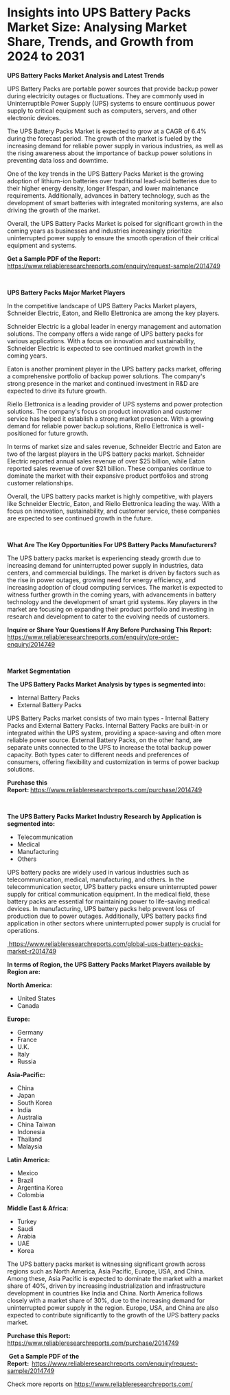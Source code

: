 <p><h1>Insights into UPS Battery Packs Market Size: Analysing Market Share, Trends, and Growth from 2024 to 2031</h1></p><p><strong>UPS Battery Packs Market Analysis and Latest Trends</strong></p>
<p><p>UPS Battery Packs are portable power sources that provide backup power during electricity outages or fluctuations. They are commonly used in Uninterruptible Power Supply (UPS) systems to ensure continuous power supply to critical equipment such as computers, servers, and other electronic devices.</p><p>The UPS Battery Packs Market is expected to grow at a CAGR of 6.4% during the forecast period. The growth of the market is fueled by the increasing demand for reliable power supply in various industries, as well as the rising awareness about the importance of backup power solutions in preventing data loss and downtime.</p><p>One of the key trends in the UPS Battery Packs Market is the growing adoption of lithium-ion batteries over traditional lead-acid batteries due to their higher energy density, longer lifespan, and lower maintenance requirements. Additionally, advances in battery technology, such as the development of smart batteries with integrated monitoring systems, are also driving the growth of the market.</p><p>Overall, the UPS Battery Packs Market is poised for significant growth in the coming years as businesses and industries increasingly prioritize uninterrupted power supply to ensure the smooth operation of their critical equipment and systems.</p></p>
<p><strong>Get a Sample PDF of the Report:&nbsp;</strong> <a href="https://www.reliableresearchreports.com/enquiry/request-sample/2014749">https://www.reliableresearchreports.com/enquiry/request-sample/2014749</a></p>
<p>&nbsp;</p>
<p><strong>UPS Battery Packs Major Market Players</strong></p>
<p><p>In the competitive landscape of UPS Battery Packs Market players, Schneider Electric, Eaton, and Riello Elettronica are among the key players. </p><p>Schneider Electric is a global leader in energy management and automation solutions. The company offers a wide range of UPS battery packs for various applications. With a focus on innovation and sustainability, Schneider Electric is expected to see continued market growth in the coming years.</p><p>Eaton is another prominent player in the UPS battery packs market, offering a comprehensive portfolio of backup power solutions. The company's strong presence in the market and continued investment in R&D are expected to drive its future growth.</p><p>Riello Elettronica is a leading provider of UPS systems and power protection solutions. The company's focus on product innovation and customer service has helped it establish a strong market presence. With a growing demand for reliable power backup solutions, Riello Elettronica is well-positioned for future growth.</p><p>In terms of market size and sales revenue, Schneider Electric and Eaton are two of the largest players in the UPS battery packs market. Schneider Electric reported annual sales revenue of over $25 billion, while Eaton reported sales revenue of over $21 billion. These companies continue to dominate the market with their expansive product portfolios and strong customer relationships.</p><p>Overall, the UPS battery packs market is highly competitive, with players like Schneider Electric, Eaton, and Riello Elettronica leading the way. With a focus on innovation, sustainability, and customer service, these companies are expected to see continued growth in the future.</p></p>
<p>&nbsp;</p>
<p><strong>What Are The Key Opportunities For UPS Battery Packs Manufacturers?</strong></p>
<p><p>The UPS battery packs market is experiencing steady growth due to increasing demand for uninterrupted power supply in industries, data centers, and commercial buildings. The market is driven by factors such as the rise in power outages, growing need for energy efficiency, and increasing adoption of cloud computing services. The market is expected to witness further growth in the coming years, with advancements in battery technology and the development of smart grid systems. Key players in the market are focusing on expanding their product portfolio and investing in research and development to cater to the evolving needs of customers.</p></p>
<p><strong>Inquire or Share Your Questions If Any Before Purchasing This Report:</strong> <a href="https://www.reliableresearchreports.com/enquiry/pre-order-enquiry/2014749">https://www.reliableresearchreports.com/enquiry/pre-order-enquiry/2014749</a></p>
<p>&nbsp;</p>
<p><strong>Market Segmentation</strong></p>
<p><strong>The UPS Battery Packs Market Analysis by types is segmented into:</strong></p>
<p><ul><li>Internal Battery Packs</li><li>External Battery Packs</li></ul></p>
<p><p>UPS Battery Packs market consists of two main types - Internal Battery Packs and External Battery Packs. Internal Battery Packs are built-in or integrated within the UPS system, providing a space-saving and often more reliable power source. External Battery Packs, on the other hand, are separate units connected to the UPS to increase the total backup power capacity. Both types cater to different needs and preferences of consumers, offering flexibility and customization in terms of power backup solutions.</p></p>
<p><strong>Purchase this Report:&nbsp;</strong><a href="https://www.reliableresearchreports.com/purchase/2014749">https://www.reliableresearchreports.com/purchase/2014749</a></p>
<p>&nbsp;</p>
<p><strong>The UPS Battery Packs Market Industry Research by Application is segmented into:</strong></p>
<p><ul><li>Telecommunication</li><li>Medical</li><li>Manufacturing</li><li>Others</li></ul></p>
<p><p>UPS battery packs are widely used in various industries such as telecommunication, medical, manufacturing, and others. In the telecommunication sector, UPS battery packs ensure uninterrupted power supply for critical communication equipment. In the medical field, these battery packs are essential for maintaining power to life-saving medical devices. In manufacturing, UPS battery packs help prevent loss of production due to power outages. Additionally, UPS battery packs find application in other sectors where uninterrupted power supply is crucial for operations.</p></p>
<p><a href="https://www.reliableresearchreports.com/global-ups-battery-packs-market-r2014749">&nbsp;https://www.reliableresearchreports.com/global-ups-battery-packs-market-r2014749</a></p>
<p><strong>In terms of Region, the UPS Battery Packs Market Players available by Region are:</strong></p>
<p>
    <p> <strong> North America: </strong>
        <ul>
            <li>United States</li>
            <li>Canada</li>
        </ul>
        </p> 
    <p> <strong> Europe: </strong>
        <ul>
            <li>Germany</li>
            <li>France</li>
            <li>U.K.</li>
            <li>Italy</li>
            <li>Russia</li>
        </ul>
        </p> 
    <p> <strong> Asia-Pacific: </strong>
        <ul>
            <li>China</li>
            <li>Japan</li>
            <li>South Korea</li>
            <li>India</li>
            <li>Australia</li>
            <li>China Taiwan</li>
            <li>Indonesia</li>
            <li>Thailand</li>
            <li>Malaysia</li>
        </ul>
        </p> 
    <p> <strong> Latin America: </strong>
        <ul>
            <li>Mexico</li>
            <li>Brazil</li>
            <li>Argentina Korea</li>
            <li>Colombia</li>
        </ul>
        </p> 
    <p> <strong> Middle East & Africa: </strong>
        <ul>
            <li>Turkey</li>
            <li>Saudi</li>
            <li>Arabia</li>
            <li>UAE</li>
            <li>Korea</li>
        </ul>
    </p>
    </p>
<p><p>The UPS battery packs market is witnessing significant growth across regions such as North America, Asia Pacific, Europe, USA, and China. Among these, Asia Pacific is expected to dominate the market with a market share of 40%, driven by increasing industrialization and infrastructure development in countries like India and China. North America follows closely with a market share of 30%, due to the increasing demand for uninterrupted power supply in the region. Europe, USA, and China are also expected to contribute significantly to the growth of the UPS battery packs market.</p></p>
<p><strong>Purchase this Report: </strong><a href="https://www.reliableresearchreports.com/purchase/2014749">https://www.reliableresearchreports.com/purchase/2014749</a></p>
<p>&nbsp;<strong>Get a Sample PDF of the Report:&nbsp;&nbsp;</strong><a href="https://www.reliableresearchreports.com/enquiry/request-sample/2014749">https://www.reliableresearchreports.com/enquiry/request-sample/2014749</a></p>
<p><strong></strong></p>
<p>Check more reports on <a href="https://www.reliableresearchreports.com/">https://www.reliableresearchreports.com/</a></p>